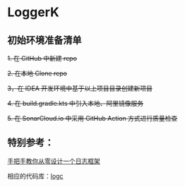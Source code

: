 # LoggerK

## 初始环境准备清单
~~1. 在 GitHub 中新建 repo~~

~~2. 在本地 Clone repo~~

~~3，在 IDEA 开发环境中基于以上项目目录创建新项目~~

~~4. 在 build.gradle.kts 中引入本地、阿里镜像服务~~

~~5. 在 SonarCloud.io 中采用 GitHub Action 方式进行质量检查~~


## 特别参考：
[手把手教你从零设计一个日志框架](https://segmentfault.com/a/1190000038760707)

相应的代码库：[logc](https://github.com/kongwu-/logc)